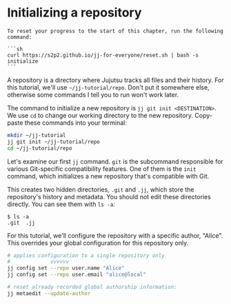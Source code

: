 # Initializing a repository

````admonish reset title="Reset your progress" collapsible=true
To reset your progress to the start of this chapter, run the following command:

```sh
curl https://s2p2.github.io/jj-for-everyone/reset.sh | bash -s initialize
```
````

A repository is a directory where Jujutsu tracks all files and their history. For this tutorial, we'll use `~/jj-tutorial/repo`. Don't put it somewhere else, otherwise some commands I tell you to run won't work later.

The command to initialize a new repository is `jj git init <DESTINATION>`.
We use `cd` to change our working directory to the new repository.
Copy-paste these commands into your terminal:

```sh
mkdir ~/jj-tutorial
jj git init ~/jj-tutorial/repo
cd ~/jj-tutorial/repo
```

Let's examine our first `jj` command.
`git` is the subcommand responsible for various Git-specific compatibility features.
One of them is the `init` command, which initializes a new repository that's compatible with Git.

This creates two hidden directories, `.git` and `.jj`, which store the repository's history and metadata. You should not edit these directories directly. You can see them with `ls -a`:

```console
$ ls -a
.git  .jj
```

For this tutorial, we'll configure the repository with a specific author, "Alice". This overrides your global configuration for this repository only.

```sh
# applies configuration to a single repository only
#             vvvvvv
jj config set --repo user.name "Alice"
jj config set --repo user.email "alice@local"

# reset already recorded global authorship information:
jj metaedit --update-author
```
